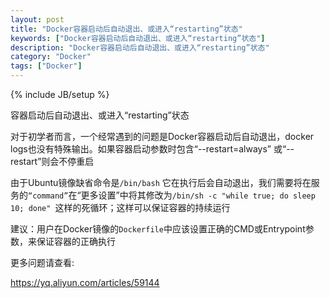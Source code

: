 ```yaml
---
layout: post
title: "Docker容器启动后自动退出、或进入“restarting”状态"
keywords: ["Docker容器启动后自动退出、或进入“restarting”状态"]
description: "Docker容器启动后自动退出、或进入“restarting”状态"
category: "Docker"
tags: ["Docker"]
---
```

{% include JB/setup %}

容器启动后自动退出、或进入“restarting”状态

对于初学者而言，一个经常遇到的问题是Docker容器启动后自动退出，docker logs也没有特殊输出。如果容器启动参数时包含“--restart=always” 或“--restart”则会不停重启

由于Ubuntu镜像缺省命令是`/bin/bash` 它在执行后会自动退出，我们需要将在服务的`“command”`在“更多设置”中将其修改为`/bin/sh -c "while true; do sleep 10; done" `这样的死循环；这样可以保证容器的持续运行

建议：用户在Docker镜像的`Dockerfile`中应该设置正确的CMD或Entrypoint参数，来保证容器的正确执行

更多问题请查看:

https://yq.aliyun.com/articles/59144
